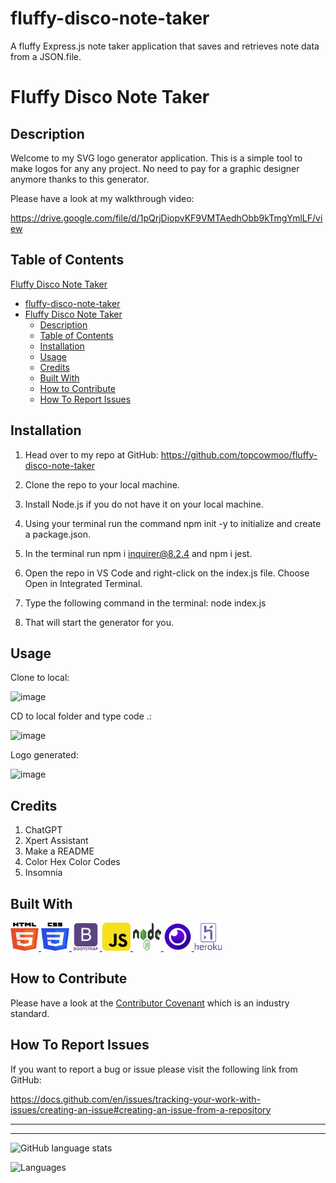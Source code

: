 # fluffy-disco-note-taker
A fluffy Express.js note taker application that saves and retrieves note data from a JSON.file.






# Fluffy Disco Note Taker

## Description

Welcome to my SVG logo generator application. This is a simple tool to make logos for any any project. No need to pay for a graphic designer anymore thanks to this generator.

Please have a look at my walkthrough video:

https://drive.google.com/file/d/1pQrjDiopvKF9VMTAedhObb9kTmgYmlLF/view

## Table of Contents

  [Fluffy Disco Note Taker](#fluffy-disco-note-taker-1)
- [fluffy-disco-note-taker](#fluffy-disco-note-taker)
- [Fluffy Disco Note Taker](#fluffy-disco-note-taker-1)
  - [Description](#description)
  - [Table of Contents](#table-of-contents)
  - [Installation](#installation)
  - [Usage](#usage)
  - [Credits](#credits)
  - [Built With](#built-with)
  - [How to Contribute](#how-to-contribute)
  - [How To Report Issues](#how-to-report-issues)

## Installation

1. Head over to my repo at GitHub:
   https://github.com/topcowmoo/fluffy-disco-note-taker

2. Clone the repo to your local machine.

3. Install Node.js if you do not have it on your local machine.

4. Using your terminal run the command npm init -y to initialize and create a package.json.

5. In the terminal run npm i inquirer@8.2.4 and npm i jest.

6. Open the repo in VS Code and right-click on the index.js file. Choose Open in Integrated Terminal.

7. Type the following command in the terminal:
   node index.js

8. That will start the generator for you.

## Usage

Clone to local:

![image](https://github.com/topcowmoo/curly-svg-logo-maker/assets/149528212/d4177495-1749-4dff-a8e0-2b25901abdaf)

CD to local folder and type code .:

![image](https://github.com/topcowmoo/curly-svg-logo-maker/assets/149528212/9ec4b6cf-2e2f-47ac-a0b6-e417b1af2a7a)

Logo generated:

![image](https://github.com/topcowmoo/curly-svg-logo-maker/assets/149528212/5525839f-d23e-43b2-8003-09a1ed4b575c)


## Credits

1. ChatGPT
2. Xpert Assistant
3. Make a README
4. Color Hex Color Codes
5. Insomnia


## Built With

<a href="HTML-url">
  <img src="./public/assets/images/html-5.png" alt="Alt text" width="45" height="45">
  <img src="./public/assets/images/css-3.png" alt="Alt text" width="45" height="45">
  <img src="./public/assets/images/bootstrap-plain-wordmark.png" alt="Alt text" width="45" height="45">
  <img src="./public/assets/images/javascript.png" alt="Alt text" width="45" height="45">
  <img src="/./public/assets/images/nodejs.png" alt="Alt text" width="45" height="45">
  <img src="./public/assets/images/apps-insomnia.png" alt="Alt text" width="45" height="45">
  <img src="./public/assets/images/heroku-original-wordmark.png" alt="Alt text" width="45" height="45">
</a>

## How to Contribute

Please have a look at the [Contributor Covenant](https://www.contributor-covenant.org/) which is an industry standard.

## How To Report Issues

If you want to report a bug or issue please visit the following link from GitHub:

https://docs.github.com/en/issues/tracking-your-work-with-issues/creating-an-issue#creating-an-issue-from-a-repository


---






---
![GitHub language stats](https://img.shields.io/github/languages/top/topcowmoo/fluffy-disco-note-taker)

![Languages](https://img.shields.io/github/languages/count/topcowmoo/fluffy-disco-note-taker)




